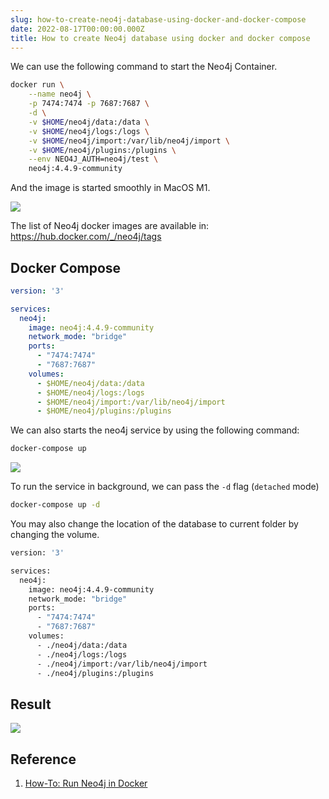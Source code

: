 ```yaml
---
slug: how-to-create-neo4j-database-using-docker-and-docker-compose
date: 2022-08-17T00:00:00.000Z
title: How to create Neo4j database using docker and docker compose
---
```


We can use the following command to start the Neo4j Container.

```bash
docker run \
    --name neo4j \
    -p 7474:7474 -p 7687:7687 \
    -d \
    -v $HOME/neo4j/data:/data \
    -v $HOME/neo4j/logs:/logs \
    -v $HOME/neo4j/import:/var/lib/neo4j/import \
    -v $HOME/neo4j/plugins:/plugins \
    --env NEO4J_AUTH=neo4j/test \
    neo4j:4.4.9-community
```

And the image is started smoothly in MacOS M1.

![](https://i.imgur.com/uHtOqU8.png)

The list of Neo4j docker images are available in: https://hub.docker.com/_/neo4j/tags

## Docker Compose

```yml
version: '3'

services:
  neo4j:
    image: neo4j:4.4.9-community
    network_mode: "bridge"
    ports:
      - "7474:7474"
      - "7687:7687"
    volumes:
      - $HOME/neo4j/data:/data
      - $HOME/neo4j/logs:/logs
      - $HOME/neo4j/import:/var/lib/neo4j/import
      - $HOME/neo4j/plugins:/plugins
```

We can also starts the neo4j service by using the following command:

```bash
docker-compose up
```

![](https://i.imgur.com/ocCIvw6.png)

To run the service in background, we can pass the `-d` flag (`detached` mode)

```bash
docker-compose up -d
```

You may also change the location of the database to current folder by changing the volume.

```bash
version: '3'

services:
  neo4j:
    image: neo4j:4.4.9-community
    network_mode: "bridge"
    ports:
      - "7474:7474"
      - "7687:7687"
    volumes:
      - ./neo4j/data:/data
      - ./neo4j/logs:/logs
      - ./neo4j/import:/var/lib/neo4j/import
      - ./neo4j/plugins:/plugins
```

## Result

![](https://i.imgur.com/W12bQaP.png)

## Reference
1. [How-To: Run Neo4j in Docker](https://neo4j.com/developer/docker-run-neo4j/)